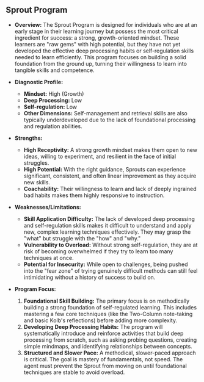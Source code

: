 ## **Sprout Program**

*   **Overview:** The Sprout Program is designed for individuals who are at an early stage in their learning journey but possess the most critical ingredient for success: a strong, growth-oriented mindset. These learners are "raw gems" with high potential, but they have not yet developed the effective deep processing habits or self-regulation skills needed to learn efficiently. This program focuses on building a solid foundation from the ground up, turning their willingness to learn into tangible skills and competence.

*   **Diagnostic Profile:**
    *   **Mindset:** High (Growth)
    *   **Deep Processing:** Low
    *   **Self-regulation:** Low
    *   **Other Dimensions:** Self-management and retrieval skills are also typically underdeveloped due to the lack of foundational processing and regulation abilities.

*   **Strengths:**
    *   **High Receptivity:** A strong growth mindset makes them open to new ideas, willing to experiment, and resilient in the face of initial struggles.
    *   **High Potential:** With the right guidance, Sprouts can experience significant, consistent, and often linear improvement as they acquire new skills.
    *   **Coachability:** Their willingness to learn and lack of deeply ingrained bad habits makes them highly responsive to instruction.

*   **Weaknesses/Limitations:**
    *   **Skill Application Difficulty:** The lack of developed deep processing and self-regulation skills makes it difficult to understand and apply new, complex learning techniques effectively. They may grasp the "what" but struggle with the "how" and "why."
    *   **Vulnerability to Overload:** Without strong self-regulation, they are at risk of becoming overwhelmed if they try to learn too many techniques at once.
    *   **Potential for Insecurity:** While open to challenges, being pushed into the "fear zone" of trying genuinely difficult methods can still feel intimidating without a history of success to build on.

*   **Program Focus:**
    1.  **Foundational Skill Building:** The primary focus is on methodically building a strong foundation of self-regulated learning. This includes mastering a few core techniques (like the Two-Column note-taking and basic Kolb's reflections) before adding more complexity.
    2.  **Developing Deep Processing Habits:** The program will systematically introduce and reinforce activities that build deep processing from scratch, such as asking probing questions, creating simple mindmaps, and identifying relationships between concepts.
    3.  **Structured and Slower Pace:** A methodical, slower-paced approach is critical. The goal is mastery of fundamentals, not speed. The agent must prevent the Sprout from moving on until foundational techniques are stable to avoid overload.